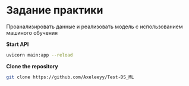 # Задание практики

Проанализировать данные и реализовать модель с использованием машиного обучения

**Start API**
```bash
uvicorn main:app --reload
```
**Clone the repository**
   ```bash
   git clone https://github.com/Axeleeyy/Test-DS_ML
   